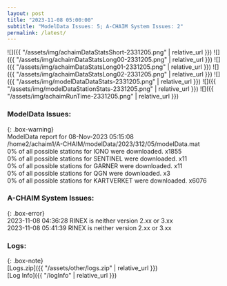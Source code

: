 ```yaml
---
layout: post
title: "2023-11-08 05:00:00"
subtitle: "ModelData Issues: 5; A-CHAIM System Issues: 2"
permalink: /latest/
---
```


![]({{ "/assets/img/achaimDataStatsShort-2331205.png" | relative_url }})
![]({{ "/assets/img/achaimDataStatsLong00-2331205.png" | relative_url }})
![]({{ "/assets/img/achaimDataStatsLong01-2331205.png" | relative_url }})
![]({{ "/assets/img/achaimDataStatsLong02-2331205.png" | relative_url }})
![]({{ "/assets/img/modelDataDataStats-2331205.png" | relative_url }})
![]({{ "/assets/img/modelDataStationStats-2331205.png" | relative_url }})
![]({{ "/assets/img/achaimRunTime-2331205.png" | relative_url }})


### ModelData Issues:  
  
{: .box-warning}  
 ModelData report for 08-Nov-2023 05:15:08   
 /home2/achaim1/A-CHAIM/modelData/2023/312/05/modelData.mat   
 0% of all possible stations for IONO were downloaded. x1855   
 0% of all possible stations for SENTINEL were downloaded. x11   
 0% of all possible stations for GARNER were downloaded. x11   
 0% of all possible stations for QGN were downloaded. x3   
 0% of all possible stations for KARTVERKET were downloaded. x6076   
  
### A-CHAIM System Issues:  
  
{: .box-error}  
2023-11-08 04:36:28 RINEX is neither version 2.xx or 3.xx  
2023-11-08 05:41:39 RINEX is neither version 2.xx or 3.xx  

### Logs:  
  
{: .box-note}  
[Logs.zip]({{ "/assets/other/logs.zip" | relative_url }})  
[Log Info]({{ "/logInfo" | relative_url }})  
